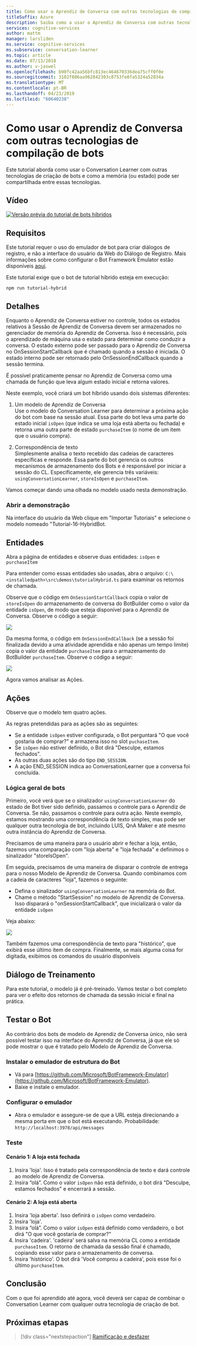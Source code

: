 ```yaml
---
title: Como usar o Aprendiz de Conversa com outras tecnologias de compilação de bots - Serviços Cognitivos da Microsoft | Microsoft Docs
titleSuffix: Azure
description: Saiba como a usar o Aprendiz de Conversa com outras tecnologias de compilação de bots.
services: cognitive-services
author: mattm
manager: larsliden
ms.service: cognitive-services
ms.subservice: conversation-learner
ms.topic: article
ms.date: 07/13/2018
ms.author: v-jaswel
ms.openlocfilehash: b90fc42aa56bfc813ec464670336dea75cff0f0e
ms.sourcegitcommit: 3102f886aa962842303c8753fe8fa5324a52834a
ms.translationtype: MT
ms.contentlocale: pt-BR
ms.lasthandoff: 04/23/2019
ms.locfileid: "60640238"
---
```

# <a name="how-to-use-conversation-learner-with-other-bot-building-technologies"></a>Como usar o Aprendiz de Conversa com outras tecnologias de compilação de bots

Este tutorial aborda como usar o Conversation Learner com outras tecnologias de criação de bots e como a memória (ou estado) pode ser compartilhada entre essas tecnologias. 

## <a name="video"></a>Vídeo

[![Versão prévia do tutorial de bots híbridos](https://aka.ms/cl_Tutorial_v3_Hybrid_Applications_Preview)](https://aka.ms/cl_Tutorial_v3_Hybrid_Applications)

## <a name="requirements"></a>Requisitos
Este tutorial requer o uso do emulador de bot para criar diálogos de registro, e não a interface do usuário da Web do Diálogo de Registro. Mais informações sobre como configurar o Bot Framework Emulator estão disponíveis [aqui](https://docs.microsoft.com/azure/bot-service/bot-service-debug-emulator?view=azure-bot-service-4.0). 

Este tutorial exige que o bot de tutorial híbrido esteja em execução:

    npm run tutorial-hybrid

## <a name="details"></a>Detalhes

Enquanto o Aprendiz de Conversa estiver no controle, todos os estados relativos à Sessão de Aprendiz de Conversa devem ser armazenados no gerenciador de memória do Aprendiz de Conversa. Isso é necessário, pois o aprendizado de máquina usa o estado para determinar como conduzir a conversa. O estado externo pode ser passado para o Aprendiz de Conversa no OnSessionStartCallback que é chamado quando a sessão é iniciada. O estado interno pode ser retornado pelo OnSessionEndCallback quando a sessão termina.

É possível praticamente pensar no Aprendiz de Conversa como uma chamada de função que leva algum estado inicial e retorna valores.

Neste exemplo, você criará um bot híbrido usando dois sistemas diferentes:
1. Um modelo de Aprendiz de Conversa <br/>
    Use o modelo do Conversation Learner para determinar a próxima ação do bot com base na sessão atual. Essa parte do bot leva uma parte do estado inicial `isOpen` (que indica se uma loja está aberta ou fechada) e retorna uma outra parte de estado `purchaseItem` (o nome de um item que o usuário compra).

2. Correspondência de texto <br />
    Simplesmente analisa o texto recebido das cadeias de caracteres específicas e responde. Essa parte do bot gerencia os outros mecanismos de armazenamento dos Bots e é responsável por iniciar a sessão do CL. Especificamente, ele gerencia três variáveis: `usingConversationLearner`, `storeIsOpen` e `purchaseItem`.

Vamos começar dando uma olhada no modelo usado nesta demonstração.

### <a name="open-the-demo"></a>Abrir a demonstração

Na interface do usuário da Web clique em "Importar Tutoriais" e selecione o modelo nomeado "Tutorial-16-HybridBot.

## <a name="entities"></a>Entidades

Abra a página de entidades e observe duas entidades: `isOpen` e `purchaseItem`

Para entender como essas entidades são usadas, abra o arquivo: `C:\<installedpath>\src\demos\tutorialHybrid.ts` para examinar os retornos de chamada.

Observe que o código em `OnSessionStartCallback` copia o valor de `storeIsOpen` do armazenamento de conversa do BotBuilder como o valor da entidade `isOpen`, de modo que esteja disponível para o Aprendiz de Conversa. Observe o código a seguir:

![](../media/tutorial17_sessionstart.PNG)

Da mesma forma, o código em `OnSessionEndCallback` (se a sessão foi finalizada devido a uma atividade aprendida e não apenas um tempo limite) copia o valor da entidade `purchaseItem` para o armazenamento do BotBuilder `purchaseItem`. Observe o código a seguir:

![](../media/tutorial17_sessionend.PNG)

Agora vamos analisar as Ações.

## <a name="actions"></a>Ações

Observe que o modelo tem quatro ações.

As regras pretendidas para as ações são as seguintes:

- Se a entidade `isOpen` estiver configurada, o Bot perguntará "O que você gostaria de comprar?" e armazena isso no slot `puchaseItem`.
- Se `isOpen` não estiver definido, o Bot dirá "Desculpe, estamos fechados".
- As outras duas ações são do tipo `END_SESSION`.
- A ação END_SESSION indica ao ConversationLearner que a conversa foi concluída.

### <a name="overall-bot-logic"></a>Lógica geral de bots

Primeiro, você verá que se o sinalizador `usingConversationLearner` do estado de Bot tiver sido definido, passamos o controle para o Aprendiz de Conversa. Se não, passamos o controle para outra ação.  Neste exemplo, estamos mostrando uma correspondência de texto simples, mas pode ser qualquer outra tecnologia de bot, incluindo LUIS, QnA Maker e até mesmo outra instância do Aprendiz de Conversa.

Precisamos de uma maneira para o usuário abrir e fechar a loja, então, fazemos uma comparação com "loja aberta" e "loja fechada" e definimos o sinalizador "storeIsOpen".

Em seguida, precisamos de uma maneira de disparar o controle de entrega para o nosso Modelo de Aprendiz de Conversa. Quando combinamos com a cadeia de caracteres "loja", fazemos o seguinte:
- Defina o sinalizador `usingConversationLearner` na memória do Bot.
- Chame o método "StartSession" no modelo de Aprendiz de Conversa.  Isso disparará o "onSessionStartCallback", que inicializará o valor da entidade `isOpen`

Veja abaixo:

![](../media/tutorial17_useConversationLearner.PNG)

Também fazemos uma correspondência de texto para "histórico", que exibirá esse último item de compra.
Finalmente, se mais alguma coisa for digitada, exibimos os comandos do usuário disponíveis

## <a name="train-dialog"></a>Diálogo de Treinamento

Para este tutorial, o modelo já é pré-treinado.  Vamos testar o bot completo para ver o efeito dos retornos de chamada da sessão inicial e final na prática.

## <a name="testing-the-bot"></a>Testar o Bot

Ao contrário dos bots de modelo de Aprendiz de Conversa único, não será possível testar isso na interface do Aprendiz de Conversa, já que ele só pode mostrar o que é tratado pelo Modelo de Aprendiz de Conversa.

### <a name="install-the-bot-framework-emulator"></a>Instalar o emulador de estrutura do Bot

- Vá para [https://github.com/Microsoft/BotFramework-Emulator](https://github.com/Microsoft/BotFramework-Emulator).
- Baixe e instale o emulador.

### <a name="configure-the-emulator"></a>Configurar o emulador

- Abra o emulador e assegure-se de que a URL esteja direcionando a mesma porta em que o bot está executando. Probabilidade: `http://localhost:3978/api/messages`

### <a name="test"></a>Teste 

#### <a name="scenario-1-store-is-closed"></a>Cenário 1: A loja está fechada
1. Insira 'loja'. Isso é tratado pela correspondência de texto e dará controle ao modelo de Aprendiz de Conversa.
2. Insira “olá”.  Como o valor `isOpen` não está definido, o bot dirá "Desculpe, estamos fechados" e encerrará a sessão.

#### <a name="scenario-2-store-is-open"></a>Cenário 2: A loja está aberta
1. Insira 'loja aberta'.  Isso definirá o `isOpen` como verdadeiro.
1. Insira 'loja'.
1. Insira “olá”.  Como o valor `isOpen` está definido como verdadeiro, o bot dirá "O que você gostaria de comprar?"
1. Insira 'cadeira'. 'cadeira' será salva na memória CL como a entidade `purchaseItem`. O retorno de chamada da sessão final é chamado, copiando esse valor para o armazenamento de conversa.
1. Insira 'histórico'.  O bot dirá 'Você comprou a cadeira', pois esse foi o último `purchaseItem`.

## <a name="conclusion"></a>Conclusão

Com o que foi aprendido até agora, você deverá ser capaz de combinar o Conversation Learner com qualquer outra tecnologia de criação de bot.

## <a name="next-steps"></a>Próximas etapas

> [!div class="nextstepaction"]
> [Ramificação e desfazer](./17-branch-undo.md)
